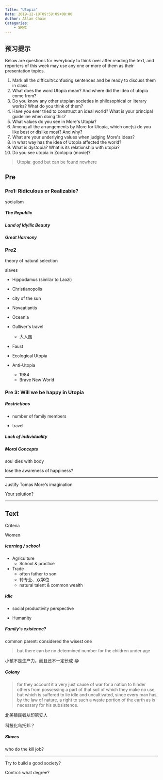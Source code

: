 ```yaml
---
Title: "Utopia"
Date: 2019-12-18T09:59:09+08:00
Author: Allan Chain
Categories:
    - SRWC
---
```



## 预习提示
Below are questions for everybody to think over after reading the text, and reporters of this week may use any one or more of them as their presentation topics.
1. Mark all the difficult/confusing sentences and be ready to discuss them in class.
2. What does the word Utopia mean? And where did the idea of utopia come from? 
3. Do you know any other utopian societies in philosophical or literary works? What do you think of them?
4. Have you ever tried to construct an ideal world? What is your principal guideline when doing this?
5. What values do you see in More's Utopia? 
6. Among all the arrangements by More for Utopia, which one(s) do you like best or dislike most? And why? 
7. What are your underlying values when judging More's ideas? 
8. In what way has the idea of Utopia affected the world?
9. What is dystopia? What is its relationship with utopia?
10. Do you see utopia in Zootopia (movie)?

> Utopia: good but can be found nowhere

## Pre
### Pre1: Ridiculous or Realizable?

socialism

##### The Republic

##### Land of Idyllic Beauty

##### Great Harmony

### Pre2

theory of natural selection

slaves

- Hippodamus (similar to Laozi)

- Christianopolis
- city of the sun
- Novaatiantis
- Oceania
- Gulliver's travel
    - 大人国
- Faust
- Ecological Utopia



- Anti-Utopia
    - 1984
    - Brave New World

### Pre 3: Will we be happy in Utopia

##### Restrictions

- number of family members

- travel

##### Lack of individuality

##### Moral Concepts

soul dies with body

lose the awareness of happiness?

---

Justify Tomas More's imagination

Your solution?

---

## Text

Criteria

Women

##### learning / school

- Agriculture
    - School & practice
- Trade
    - often father to son
    - 转专业、双学位
    - natural talent & common wealth

##### Idle

- social productivity perspective

- Humanity

##### Family's existence?

common parent: considered the wisest one

> but there can be no determined number for the children under age

小孩不是生产力，而且还不一定长成 :joy:

##### Colony

> for they account it a very just cause of war for a nation to hinder others from possessing a part of that soil of which they make no use, but which is suffered to lie idle and uncultivated, since every man has, by the law of nature, a right to such a waste portion of the earth as is necessary for his subsistence.

北美殖民者从印第安人

科技化乌托邦？

##### Slaves

who do the kill job?

---

Try to build a good society?

Control: what degree?
